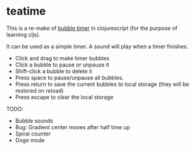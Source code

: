 # teatime

This is a re-make of [bubble timer](https://github.com/bobgeis/BubbleTimer) in clojurescript (for the purpose of learning cljs).

It can be used as a simple timer.  A sound will play when a timer finishes.

* Click and drag to make timer bubbles
* Click a bubble to pause or unpause it
* Shift-click a bubble to delete it
* Press space to pause/unpause all bubbles.
* Press return to save the current bubbles to local storage (they will be restored on reload)
* Press escape to clear the local storage

TODO:
* Bubble sounds
* Bug: Gradient center moves after half time up
* Spiral counter
* Doge mode
